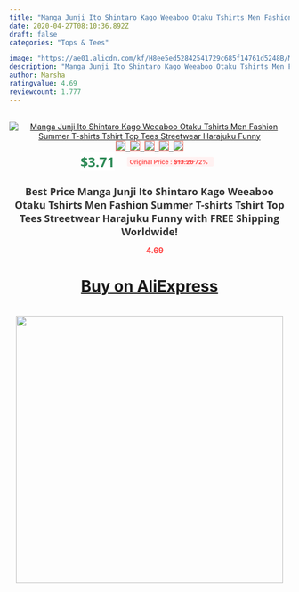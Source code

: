 ```yaml
---
title: "Manga Junji Ito Shintaro Kago Weeaboo Otaku Tshirts Men Fashion Summer T-shirts Tshirt Top Tees Streetwear Harajuku Funny"
date: 2020-04-27T08:10:36.892Z
draft: false
categories: "Tops & Tees"

image: "https://ae01.alicdn.com/kf/H8ee5ed52842541729c685f14761d5248B/Manga-Junji-Ito-Shintaro-Kago-Weeaboo-Otaku-Tshirts-Men-Fashion-Summer-T-shirts-Tshirt-Top-Tees.jpg"
description: "Manga Junji Ito Shintaro Kago Weeaboo Otaku Tshirts Men Fashion Summer T-shirts Tshirt Top Tees Streetwear Harajuku Funny"
author: Marsha
ratingvalue: 4.69
reviewcount: 1.777
---
```

<br>
<div style="text-align: center;">
<a href="https://s.click.aliexpress.com/e/_AgdTNF" target="_blank" rel="nofollow noopener noreferrer"><img alt="Manga Junji Ito Shintaro Kago Weeaboo Otaku Tshirts Men Fashion Summer T-shirts Tshirt Top Tees Streetwear Harajuku Funny" class="magnifier-image" src="https://ae01.alicdn.com/kf/H8ee5ed52842541729c685f14761d5248B/Manga-Junji-Ito-Shintaro-Kago-Weeaboo-Otaku-Tshirts-Men-Fashion-Summer-T-shirts-Tshirt-Top-Tees.jpg_640x640.jpg">
<br>
<img style="border:1px solid salmon" src="https://ae01.alicdn.com/kf/H8ee5ed52842541729c685f14761d5248B/Manga-Junji-Ito-Shintaro-Kago-Weeaboo-Otaku-Tshirts-Men-Fashion-Summer-T-shirts-Tshirt-Top-Tees.jpg_120x120.jpg">&nbsp;&nbsp;<img style="border:1px solid salmon" src="https://ae01.alicdn.com/kf/H1fdb076e82eb4b3999800cb3c3ec8640j/Manga-Junji-Ito-Shintaro-Kago-Weeaboo-Otaku-Tshirts-Men-Fashion-Summer-T-shirts-Tshirt-Top-Tees.jpg_120x120.jpg">&nbsp;&nbsp;<img style="border:1px solid salmon" src="https://ae01.alicdn.com/kf/Hd17c650ba7d94122b6e179bc1200118ed/Manga-Junji-Ito-Shintaro-Kago-Weeaboo-Otaku-Tshirts-Men-Fashion-Summer-T-shirts-Tshirt-Top-Tees.jpg_120x120.jpg">&nbsp;&nbsp;<img style="border:1px solid salmon" src="https://ae01.alicdn.com/kf/Hc1a479e39a2d4c3a95980a36608d98d9Q/Manga-Junji-Ito-Shintaro-Kago-Weeaboo-Otaku-Tshirts-Men-Fashion-Summer-T-shirts-Tshirt-Top-Tees.jpg_120x120.jpg">&nbsp;&nbsp;<img style="border:1px solid salmon" src="https://ae01.alicdn.com/kf/H1f842ae249744419a5fc6bccd571d23fj/Manga-Junji-Ito-Shintaro-Kago-Weeaboo-Otaku-Tshirts-Men-Fashion-Summer-T-shirts-Tshirt-Top-Tees.jpg_120x120.jpg"></a></div><br0>
<div style="text-align: center;"><span style="background-color: white; border: 0px; box-sizing: border-box; color: seagreen; display: inline-block; font-family: &quot;open sans&quot; , &quot;arial&quot; , &quot;helvetica&quot; , sans-serif , &quot;heiti&quot;; font-size: 24px; font-stretch: inherit; font-weight: 700; line-height: inherit; margin: 0px 10px 0px 0px; padding: 0px; vertical-align: middle;">$3.71 </span>
<span style="background: rgb(255 , 241 , 241); border-radius: 3px; border: 0px; box-sizing: border-box; color: #ff4747; display: inline-block; font-family: inherit; font-size: 12px; font-stretch: inherit; font-style: inherit; font-variant: inherit; font-weight: 600; line-height: inherit; margin: 0px; padding: 2px 5px; transform: scale(0.9); vertical-align: middle;">Original Price : <b style="text-decoration: line-through;">$13.26 </b> 72%&nbsp;&nbsp;</span></div>
<h1 style="color: #333333; display: inline-block; font-family: &quot;open sans&quot; , &quot;arial&quot; , &quot;helvetica&quot; , sans-serif , &quot;heiti&quot;; font-size: 18px; font-stretch: inherit; font-weight: 700; text-align: center;">Best Price Manga Junji Ito Shintaro Kago Weeaboo Otaku Tshirts Men Fashion Summer T-shirts Tshirt Top Tees Streetwear Harajuku Funny with FREE Shipping Worldwide!</h1>
<div style="color: #ff4747; text-align: center;">
<img src="https://4.bp.blogspot.com/-M0ZcTcb-5uY/XleCXlxnR4I/AAAAAAAAAEc/OrjgMkXV1oMQFaCRZj5HQwOCBcu3w1FegCPcBGAYYCw/s1600/star.png" style="height: 15px;">&nbsp;<b>4.69</b></div>
<div class="button_cont" align="center"><a class="buynow_a" href="https://s.click.aliexpress.com/e/_AgdTNF" target="_blank" rel="nofollow noopener noreferrer"><H1>Buy on AliExpress</H1></a></div><br>
<div class="separator" style="clear: both; text-align: center;">
<img src="https://lh3.googleusercontent.com/-pTy5HemUv9M/XlePHvY0dAI/AAAAAAAAAE4/0nX5iRUoIWY8eMW9Dpxeirr157OZliDIgCLcBGAsYHQ/s1600/badge.gif" width="480">
</div>

